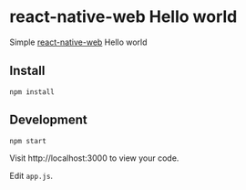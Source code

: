 # react-native-web Hello world

Simple [react-native-web](https://github.com/necolas/react-native-web) Hello world

## Install

```
npm install
```

## Development

```
npm start
```

Visit http://localhost:3000 to view your code.

Edit `app.js`.

